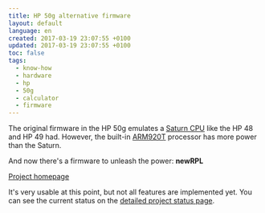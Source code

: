 ```yaml
---
title: HP 50g alternative firmware
layout: default
language: en
created: 2017-03-19 23:07:55 +0100
updated: 2017-03-19 23:07:55 +0100
toc: false
tags:
  - know-how
  - hardware
  - hp
  - 50g
  - calculator
  - firmware
---
```

The original firmware in the HP 50g emulates a [Saturn CPU](https://en.wikipedia.org/wiki/HP_Saturn)
like the HP 48 and HP 49 had. However, the built-in [ARM920T](https://en.wikipedia.org/wiki/ARM9#ARM920T)
processor has more power than the Saturn.

And now there's a firmware to unleash the power: **newRPL**

[Project homepage](http://hpgcc3.org/projects/newrpl)

It's very usable at this point, but not all features are implemented yet. You can see the current
status on the [detailed project status page](http://hpgcc3.org/projects/newrpl/project-status/detailed-status).
